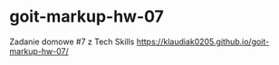 # goit-markup-hw-07
Zadanie domowe #7 z Tech Skills
https://klaudiak0205.github.io/goit-markup-hw-07/
